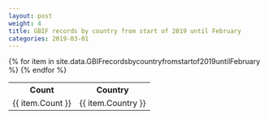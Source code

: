 ```yaml
---
layout: post
weight: 4
title: GBIF records by country from start of 2019 until February
categories: 2019-03-01
---
```

<table>
	<tr>
		<th>Count</th>
		<th>Country</th>
	</tr>
{% for item in site.data.GBIFrecordsbycountryfromstartof2019untilFebruary %}
	<tr>
		<td>{{ item.Count }}</td>
		<td>{{ item.Country }}</td>
	</tr>
                     {% endfor %}
</table>
